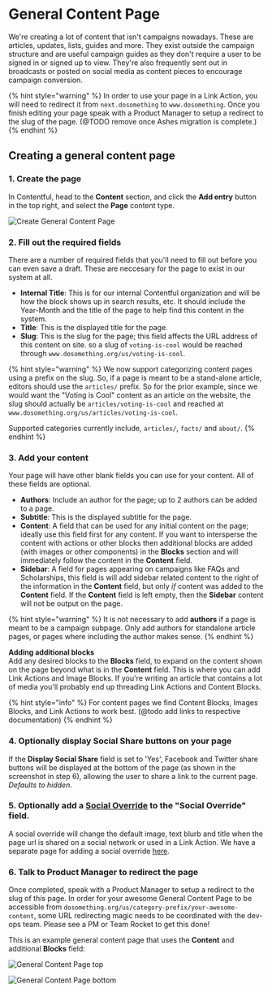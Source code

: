 # General Content Page

We're creating a lot of content that isn't campaigns nowadays. These are articles, updates, lists, guides and more. They exist outside the campaign structure and are useful campaign guides as they don't require a user to be signed in or signed up to view. They're also frequently sent out in broadcasts or posted on social media as content pieces to encourage campaign conversion.

{% hint style="warning" %}
In order to use your page in a Link Action, you will need to redirect it from `next.dosomething` to `www.dosomething`. Once you finish editing your page speak with a Product Manager to setup a redirect to the slug of the page. (@TODO remove once Ashes migration is complete.)
{% endhint %}

## Creating a general content page

### 1. Create the page

In Contentful, head to the **Content** section, and click the **Add entry** button in the top right, and select the **Page** content type.

![Create General Content Page](../../.gitbook/assets/create-general-content-page.png)

### 2. Fill out the required fields

There are a number of required fields that you'll need to fill out before you can even save a draft. These are neccesary for the page to exist in our system at all.

- **Internal Title**: This is for our internal Contentful organization and will be how the block shows up in search results, etc. It should include the Year-Month and the title of the page to help find this content in the system.
- **Title**: This is the displayed title for the page.
- **Slug**: This is the slug for the page; this field affects the URL address of this content on site. so a slug of `voting-is-cool` would be reached through `www.dosomething.org/us/voting-is-cool`.

{% hint style="warning" %}
We now support categorizing content pages using a prefix on the slug. So, if a page is meant to be a stand-alone article, editors should use the `articles/` prefix. So for the prior example, since we would want the "Voting is Cool" content as an article on the website, the slug should actually be `articles/voting-is-cool` and reached at `www.dosomething.org/us/articles/voting-is-cool`.

Supported categories currently include, `articles/`, `facts/` and `about/`.
{% endhint %}

### 3. Add your content

Your page will have other blank fields you can use for your content. All of these fields are optional.

- **Authors**: Include an author for the page; up to 2 authors can be added to a page.
- **Subtitle**: This is the displayed subtitle for the page.
- **Content**: A field that can be used for any initial content on the page; ideally use this field first for any content. If you want to intersperse the content with actions or other blocks then additional blocks are added \(with images or other components\) in the **Blocks** section and will immediately follow the content in the **Content** field.
- **Sidebar**: A field for pages appearing on campaigns like FAQs and Scholarships, this field is will add sidebar related content to the right of the information in the **Content** field, but only _if_ content was added to the **Content** field. If the **Content** field is left empty, then the **Sidebar** content will not be output on the page.

{% hint style="warning" %}
It is not necessary to add **authors** if a page is meant to be a campaign subpage. Only add authors for standalone article pages, or pages where including the author makes sense.
{% endhint %}

**Adding additional blocks**  
Add any desired blocks to the **Blocks** field, to expand on the content shown on the page beyond what is in the **Content** field. This is where you can add Link Actions and Image Blocks. If you're writing an article that contains a lot of media you'll probably end up threading Link Actions and Content Blocks.

{% hint style="info" %}
For content pages we find Content Blocks, Images Blocks, and Link Actions to work best. \(@todo add links to respective documentation\)
{% endhint %}

### 4. Optionally display Social Share buttons on your page

If the **Display Social Share** field is set to 'Yes', Facebook and Twitter share buttons will be displayed at the bottom of the page (as shown in the screenshot in step 6), allowing the user to share a link to the current page. _Defaults to hidden_.

### 5. Optionally add a [Social Override](../social-overrides.md) to the "Social Override" field.

A social override will change the default image, text blurb and title when the page url is shared on a social network or used in a Link Action. We have a separate page for adding a social override [here](../social-overrides.md).

### 6. Talk to Product Manager to redirect the page

Once completed, speak with a Product Manager to setup a redirect to the slug of this page. In order for your awesome General Content Page to be accessible from `dosomething.org/us/category-prefix/your-awesome-content`, some URL redirecting magic needs to be coordinated with the dev-ops team. Please see a PM or Team Rocket to get this done!

This is an example general content page that uses the **Content** and additional **Blocks** field:

![General Content Page top](../../.gitbook/assets/general-content-page-top.png)

![General Content Page bottom](../../.gitbook/assets/general-content-page-bottom.png)

